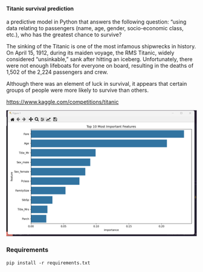 #### Titanic survival prediction

a predictive model in Python that answers the following question: “using data relating to passengers (name, age, gender, socio-economic class, etc.), who has the greatest chance to survive?


The sinking of the Titanic is one of the most infamous shipwrecks in history. On April 15, 1912, during its maiden voyage, the RMS Titanic, widely considered “unsinkable,” sank after hitting an iceberg. Unfortunately, there were not enough lifeboats for everyone on board, resulting in the deaths of 1,502 of the 2,224 passengers and crew.

Although there was an element of luck in survival, it appears that certain groups of people were more likely to survive than others.

https://www.kaggle.com/competitions/titanic

![Demo](demo.png)


### Requirements

````
pip install -r requirements.txt
````
